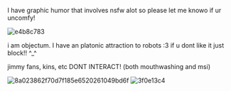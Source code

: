 <p>I have graphic humor that involves nsfw alot so please let me knowo if ur uncomfy!<p>

![e4b8c783](https://github.com/user-attachments/assets/3a7ed309-3f9e-4423-bdbf-ae56b773f587)


<p>i am objectum. I have an platonic attraction to robots :3 if u dont like it just block!! ^_^<p>
<p>jimmy fans, kins, etc DONT INTERACT! (both mouthwashing and msi)<p>

![8a023862f70d7f185e6520261049bd6f](https://github.com/user-attachments/assets/7ce0fe4d-6f83-4925-a026-844430ac2229)
![3f0e13c4](https://github.com/user-attachments/assets/2c51143b-60fe-4fe9-ac47-058f9cb38469)

